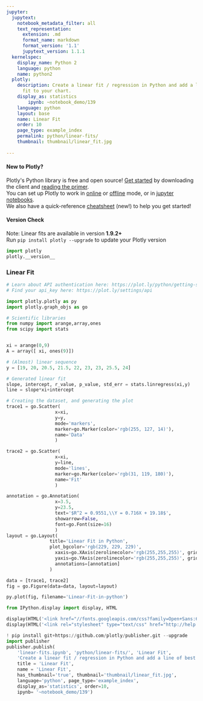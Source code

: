 ```yaml
---
jupyter:
  jupytext:
    notebook_metadata_filter: all
    text_representation:
      extension: .md
      format_name: markdown
      format_version: '1.1'
      jupytext_version: 1.1.1
  kernelspec:
    display_name: Python 2
    language: python
    name: python2
  plotly:
    description: Create a linear fit / regression in Python and add a line of best
      fit to your chart.
    display_as: statistics
        ipynb: ~notebook_demo/139
    language: python
    layout: base
    name: Linear Fit
    order: 10
    page_type: example_index
    permalink: python/linear-fits/
    thumbnail: thumbnail/linear_fit.jpg
    
---
```


#### New to Plotly?
Plotly's Python library is free and open source! [Get started](https://plot.ly/python/getting-started/) by downloading the client and [reading the primer](https://plot.ly/python/getting-started/).
<br>You can set up Plotly to work in [online](https://plot.ly/python/getting-started/#initialization-for-online-plotting) or [offline](https://plot.ly/python/getting-started/#initialization-for-offline-plotting) mode, or in [jupyter notebooks](https://plot.ly/python/getting-started/#start-plotting-online).
<br>We also have a quick-reference [cheatsheet](https://images.plot.ly/plotly-documentation/images/python_cheat_sheet.pdf) (new!) to help you get started!


#### Version Check
Note: Linear fits are available in version <b>1.9.2+</b><br>
Run  `pip install plotly --upgrade` to update your Plotly version

```python
import plotly
plotly.__version__
```

### Linear Fit

```python
# Learn about API authentication here: https://plot.ly/python/getting-started
# Find your api_key here: https://plot.ly/settings/api

import plotly.plotly as py
import plotly.graph_objs as go

# Scientific libraries
from numpy import arange,array,ones
from scipy import stats


xi = arange(0,9)
A = array([ xi, ones(9)])

# (Almost) linear sequence
y = [19, 20, 20.5, 21.5, 22, 23, 23, 25.5, 24]

# Generated linear fit
slope, intercept, r_value, p_value, std_err = stats.linregress(xi,y)
line = slope*xi+intercept

# Creating the dataset, and generating the plot
trace1 = go.Scatter(
                  x=xi,
                  y=y,
                  mode='markers',
                  marker=go.Marker(color='rgb(255, 127, 14)'),
                  name='Data'
                  )

trace2 = go.Scatter(
                  x=xi,
                  y=line,
                  mode='lines',
                  marker=go.Marker(color='rgb(31, 119, 180)'),
                  name='Fit'
                  )

annotation = go.Annotation(
                  x=3.5,
                  y=23.5,
                  text='$R^2 = 0.9551,\\Y = 0.716X + 19.18$',
                  showarrow=False,
                  font=go.Font(size=16)
                  )
layout = go.Layout(
                title='Linear Fit in Python',
                plot_bgcolor='rgb(229, 229, 229)',
                  xaxis=go.XAxis(zerolinecolor='rgb(255,255,255)', gridcolor='rgb(255,255,255)'),
                  yaxis=go.YAxis(zerolinecolor='rgb(255,255,255)', gridcolor='rgb(255,255,255)'),
                  annotations=[annotation]
                )

data = [trace1, trace2]
fig = go.Figure(data=data, layout=layout)

py.plot(fig, filename='Linear-Fit-in-python')
```

```python
from IPython.display import display, HTML

display(HTML('<link href="//fonts.googleapis.com/css?family=Open+Sans:600,400,300,200|Inconsolata|Ubuntu+Mono:400,700" rel="stylesheet" type="text/css" />'))
display(HTML('<link rel="stylesheet" type="text/css" href="http://help.plot.ly/documentation/all_static/css/ipython-notebook-custom.css">'))

! pip install git+https://github.com/plotly/publisher.git --upgrade
import publisher
publisher.publish(
    'linear-fits.ipynb', 'python/linear-fits/', 'Linear Fit',
    'Create a linear fit / regression in Python and add a line of best fit to your chart.',
    title = 'Linear Fit',
    name = 'Linear Fit',
    has_thumbnail='true', thumbnail='thumbnail/linear_fit.jpg',
    language='python', page_type='example_index',
    display_as='statistics', order=10,
    ipynb= '~notebook_demo/139')
```

```python

```
